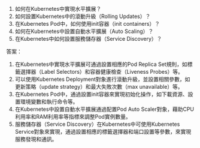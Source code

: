 1. 如何在Kubernetes中實現水平擴展？
2. 如何設置Kubernetes中的滾動升級（Rolling Updates）？
3. 在Kubernetes Pod中，如何使用init容器（init containers）？
4. 如何在Kubernetes中設置自動水平擴展（Auto Scaling）？
5. 在Kubernetes中如何設置服務儲存器（Service Discovery）？

答案：
1. 在Kubernetes中實現水平擴展可通過設置相應的Pod Replica Set規則，如標籤選擇器（Label Selectors）和容器健康檢查（Liveness Probes）等。
2. 可以使用Kubernetes Deployment對象進行滾動升級，並設置相關參數，如更新策略（update strategy）和最大失敗次數（max unavailable）等。
3. 在Kubernetes Pod中，通過設置init容器來實現初始化操作，如下載資源、設置環境變數和執行命令等。
4. 在Kubernetes中設置自動水平擴展通過配置Pod Auto Scaler對象，藉助CPU利用率和RAM利用率等指標來調整Pod實例數量。
5. 服務儲存器（Service Discovery）在Kubernetes中可使用Kubernetes Service對象來實現，通過設置相應的標籤選擇器和端口設置等參數，來實現服務發現和通訊。
